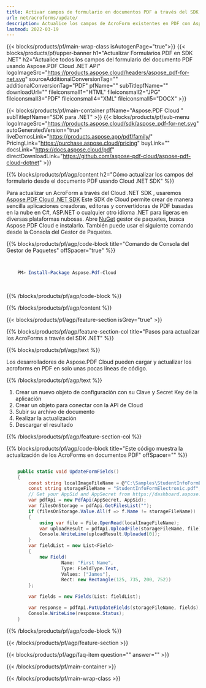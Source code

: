 ```yaml
---
title: Activar campos de formulario en documentos PDF a través del SDK de Cloud .NET
url: net/acroforms/update/
description: Actualice los campos de AcroForm existentes en PDF con Aspose.PDF Cloud SDK para .NET. Manejo de formulario rápido, preciso y flexible.
lastmod: 2022-03-19
---
```


{{< blocks/products/pf/main-wrap-class isAutogenPage="true">}}
{{< blocks/products/pf/upper-banner h1="Actualizar Formularios PDF en SDK .NET" h2="Actualice todos los campos del formulario del documento PDF usando Aspose.PDF Cloud .NET API" logoImageSrc="https://products.aspose.cloud/headers/aspose_pdf-for-net.svg" sourceAdditionalConversionTag="" additionalConversionTag="PDF" pfName="" subTitlepfName="" downloadUrl="" fileiconsmall1="HTML" fileiconsmall2="JPG" fileiconsmall3="PDF" fileiconsmall4="XML" fileiconsmall5="DOCX" >}}

{{< blocks/products/pf/main-container pfName="Aspose.PDF Cloud " subTitlepfName="SDK para .NET" >}}
{{< blocks/products/pf/sub-menu logoImageSrc="https://products.aspose.cloud/sdk/aspose_pdf-for-net.svg"
autoGeneratedVersion="true"
liveDemosLink="https://products.aspose.app/pdf/family/" PricingLink="https://purchase.aspose.cloud/pricing" buyLink="" docsLink="https://docs.aspose.cloud/pdf"  directDownloadLink="https://github.com/aspose-pdf-cloud/aspose-pdf-cloud-dotnet" >}}

{{% blocks/products/pf/agp/content h2="Cómo actualizar los campos del formulario desde el documento PDF usando Cloud .NET SDK" %}}

Para actualizar un AcroForm a través del Cloud .NET SDK , usaremos
[Aspose.PDF Cloud .NET SDK](https://products.aspose.cloud/pdf/net/)
Este SDK de Cloud permite crear de manera sencilla aplicaciones creadoras, editoras y convertidoras de PDF basadas en la nube en C#, ASP.NET o cualquier otro idioma .NET para ligeras en diversas plataformas nubosas. Abre
[NuGet](https://www.nuget.org/packages/Aspose.Pdf-Cloud)
gestor de paquetes, busca
Aspose.PDF Cloud
e instalarlo. También puede usar el siguiente comando desde la Consola del Gestor de Paquetes.

{{% blocks/products/pf/agp/code-block title="Comando de Consola del Gestor de Paquetes" offSpacer="true" %}}

```powershell

     
    PM> Install-Package Aspose.Pdf-Cloud
     
     

```

{{% /blocks/products/pf/agp/code-block %}}

{{% /blocks/products/pf/agp/content %}}

{{< blocks/products/pf/agp/feature-section isGrey="true" >}}

{{% blocks/products/pf/agp/feature-section-col title="Pasos para actualizar los AcroForms a través del SDK .NET" %}}

{{% blocks/products/pf/agp/text %}}

Los desarrolladores de Aspose.PDF Cloud pueden cargar y actualizar los acroforms en PDF en solo unas pocas líneas de código.

{{% /blocks/products/pf/agp/text %}}

1. Crear un nuevo objeto de configuración con su Clave y Secret Key de la aplicación
1. Crear un objeto para conectar con la API de Cloud
1. Subir su archivo de documento
1. Realizar la actualización
1. Descargar el resultado

{{% /blocks/products/pf/agp/feature-section-col %}}



{{% blocks/products/pf/agp/code-block title="Este código muestra la actualización de los AcroForms en documentos PDF" offSpacer="" %}}

```cs

    public static void UpdateFormFields()
    {
        const string localImageFileName = @"C:\Samples\StudentInfoFormElectronic.pdf";
        const string storageFileName = "StudentInfoFormElectronic.pdf";
        // Get your AppSid and AppSecret from https://dashboard.aspose.cloud (free registration required).            
        var pdfApi = new PdfApi(AppSecret, AppSid);
        var filesOnStorage = pdfApi.GetFilesList("");
        if (filesOnStorage.Value.All(f => f.Name != storageFileName))
        {
            using var file = File.OpenRead(localImageFileName);
            var uploadResult = pdfApi.UploadFile(storageFileName, file);
            Console.WriteLine(uploadResult.Uploaded[0]);
        }
        var fieldList = new List<Field>
        {
            new Field(
                    Name: "First Name",
                    Type: FieldType.Text,
                    Values: ["James"],
                    Rect: new Rectangle(125, 735, 200, 752))
        };

        var fields = new Fields(List: fieldList);

        var response = pdfApi.PutUpdateFields(storageFileName, fields);
        Console.WriteLine(response.Status);
    }
```

{{% /blocks/products/pf/agp/code-block %}}

{{< /blocks/products/pf/agp/feature-section >}}

{{< blocks/products/pf/agp/faq-item question="" answer="" >}}

{{< /blocks/products/pf/main-container >}}

{{< /blocks/products/pf/main-wrap-class >}}

